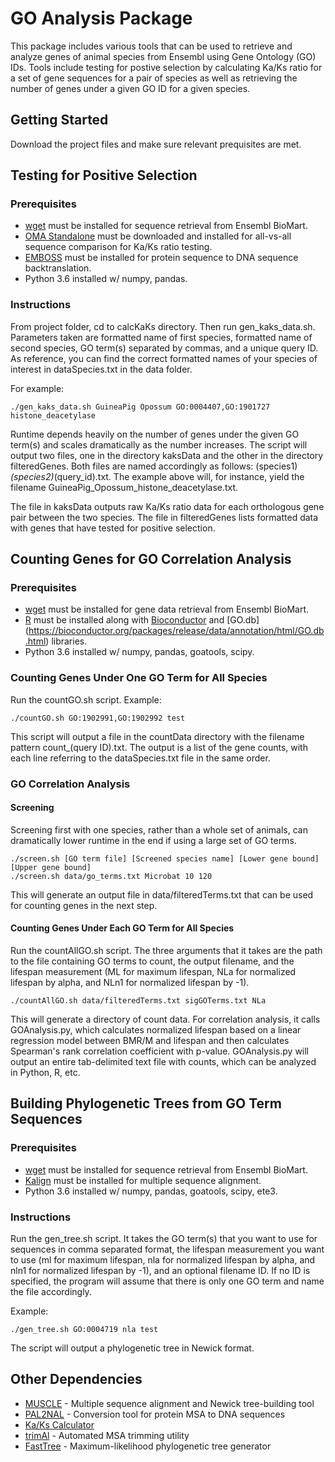 # GO Analysis Package

This package includes various tools that can be used to retrieve and analyze genes of animal species from Ensembl using Gene Ontology (GO) IDs. Tools include testing for postive selection by calculating Ka/Ks ratio for a set of gene sequences for a pair of species as well as retrieving the number of genes under a given GO ID for a given species.

## Getting Started

Download the project files and make sure relevant prequisites are met.

## Testing for Positive Selection

### Prerequisites

* [wget](https://www.gnu.org/software/wget/) must be installed for sequence retrieval from Ensembl BioMart.
* [OMA Standalone](https://omabrowser.org/standalone/) must be downloaded and installed for all-vs-all sequence comparison for Ka/Ks ratio testing.
* [EMBOSS](http://emboss.sourceforge.net/apps/#list) must be installed for protein sequence to DNA sequence backtranslation.
* Python 3.6 installed w/ numpy, pandas.

### Instructions

From project folder, cd to calcKaKs directory. Then run gen_kaks_data.sh. Parameters taken are formatted name of first species, formatted name of second species, GO term(s) separated by commas, and a unique query ID. As reference, you can find the correct formatted names of your species of interest in dataSpecies.txt in the data folder.

For example:
```
./gen_kaks_data.sh GuineaPig Opossum GO:0004407,GO:1901727 histone_deacetylase
```

Runtime depends heavily on the number of genes under the given GO term(s) and scales dramatically as the number increases. The script will output two files, one in the directory kaksData and the other in the directory filteredGenes. Both files are named accordingly as follows: (species1)_(species2)_(query_id).txt. The example above will, for instance, yield the filename GuineaPig_Opossum_histone_deacetylase.txt.

The file in kaksData outputs raw Ka/Ks ratio data for each orthologous gene pair between the two species. The file in filteredGenes lists formatted data with genes that have tested for positive selection.

## Counting Genes for GO Correlation Analysis

### Prerequisites
* [wget](https://www.gnu.org/software/wget/) must be installed for gene data retrieval from Ensembl BioMart.
* [R](https://www.r-project.org/) must be installed along with [Bioconductor](https://bioconductor.org/install/) and [GO.db] (https://bioconductor.org/packages/release/data/annotation/html/GO.db.html) libraries.
* Python 3.6 installed w/ numpy, pandas, goatools, scipy.

### Counting Genes Under One GO Term for All Species

Run the countGO.sh script. Example:
```
./countGO.sh GO:1902991,GO:1902992 test
```
This script will output a file in the countData directory with the filename pattern count_(query ID).txt. The output is a list of the gene counts, with each line referring to the dataSpecies.txt file in the same order.

### GO Correlation Analysis

#### Screening

Screening first with one species, rather than a whole set of animals, can dramatically lower runtime in the end if using a large set of GO terms.
```
./screen.sh [GO term file] [Screened species name] [Lower gene bound] [Upper gene bound]
./screen.sh data/go_terms.txt Microbat 10 120
```
This will generate an output file in data/filteredTerms.txt that can be used for counting genes in the next step.

#### Counting Genes Under Each GO Term for All Species

Run the countAllGO.sh script. The three arguments that it takes are the path to the file containing GO terms to count, the output filename, and the lifespan measurement (ML for maximum lifespan, NLa for normalized lifespan by alpha, and NLn1 for normalized lifespan by -1).
```
./countAllGO.sh data/filteredTerms.txt sigGOTerms.txt NLa
```
This will generate a directory of count data. For correlation analysis, it calls GOAnalysis.py, which calculates normalized lifespan based on a linear regression model between BMR/M and lifespan and then calculates Spearman's rank correlation coefficient with p-value. GOAnalysis.py will output an entire tab-delimited text file with counts, which can be analyzed in Python, R, etc.

## Building Phylogenetic Trees from GO Term Sequences

### Prerequisites
* [wget](https://www.gnu.org/software/wget/) must be installed for sequence retrieval from Ensembl BioMart.
* [Kalign](http://msa.sbc.su.se/cgi-bin/msa.cgi) must be installed for multiple sequence alignment.
* Python 3.6 installed w/ numpy, pandas, goatools, scipy, ete3.

### Instructions

Run the gen_tree.sh script. It takes the GO term(s) that you want to use for sequences in comma separated format, the lifespan measurement you want to use (ml for maximum lifespan, nla for normalized lifespan by alpha, and nln1 for normalized lifespan by -1), and an optional filename ID. If no ID is specified, the program will assume that there is only one GO term and name the file accordingly. 

Example:
```
./gen_tree.sh GO:0004719 nla test
```
The script will output a phylogenetic tree in Newick format.

## Other Dependencies

* [MUSCLE](https://www.drive5.com/muscle/) - Multiple sequence alignment and Newick tree-building tool
* [PAL2NAL](http://www.bork.embl.de/pal2nal/) - Conversion tool for protein MSA to DNA sequences
* [Ka/Ks Calculator](https://code.google.com/archive/p/kaks-calculator/)
* [trimAl](http://trimal.cgenomics.org/) - Automated MSA trimming utility
* [FastTree](http://www.microbesonline.org/fasttree/) - Maximum-likelihood phylogenetic tree generator
